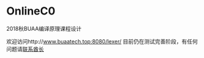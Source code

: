 # OnlineC0
2018秋BUAA编译原理课程设计

欢迎访问http://www.buaatech.top:8080/lexer/
目前仍在测试完善阶段，有任何问题请<a href="tencent://AddContact/?fromId=45&amp;fromSubId=1&amp;subcmd=all&amp;uin=523619372&amp;website=www.oicqzone.com">联系酋长</a>
